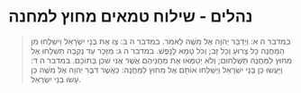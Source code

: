 # נהלים - שילוח טמאים מחוץ למחנה

> במדבר ה א: וַיְדַבֵּר יְהוָה אֶל מֹשֶׁה לֵּאמֹר.
> במדבר ה ב: צַו אֶת בְּנֵי יִשְׂרָאֵל וִישַׁלְּחוּ מִן הַמַּחֲנֶה כָּל צָרוּעַ וְכָל זָב; וְכֹל טָמֵא לָנָפֶשׁ.
> במדבר ה ג: מִזָּכָר עַד נְקֵבָה תְּשַׁלֵּחוּ אֶל מִחוּץ לַמַּחֲנֶה תְּשַׁלְּחוּם; וְלֹא יְטַמְּאוּ אֶת מַחֲנֵיהֶם אֲשֶׁר אֲנִי שֹׁכֵן בְּתוֹכָם.
> במדבר ה ד: וַיַּעֲשׂוּ כֵן בְּנֵי יִשְׂרָאֵל וַיְשַׁלְּחוּ אוֹתָם אֶל מִחוּץ לַמַּחֲנֶה:  כַּאֲשֶׁר דִּבֶּר יְהוָה אֶל מֹשֶׁה כֵּן עָשׂוּ בְּנֵי יִשְׂרָאֵל. 
 

